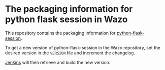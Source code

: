 # The packaging information for python flask session in Wazo

This repository contains the packaging information for
[python-flask-session](https://github.com/fengsp/flask-session).

To get a new version of python-flask-session in the Wazo repository, set the
desired version in the `VERSION` file and increment the changelog.

[Jenkins](https://jenkins.wazo.community) will then retrieve and build the new version.
